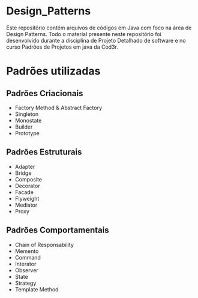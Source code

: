 # Design_Patterns
Este repositório contém arquivos de códigos em Java com foco na área de Design Patterns. Todo o material presente neste repositório foi desenvolvido durante a disciplina de Projeto Detalhado de software e no curso Padrões de Projetos em java da Cod3r.

# Padrões utilizadas
## Padrões Criacionais
- Factory Method & Abstract Factory
- Singleton
- Monostate
- Builder
- Prototype

## Padrões Estruturais
- Adapter
- Bridge
- Composite
- Decorator
- Facade
- Flyweight
- Mediator
- Proxy

## Padrões Comportamentais
- Chain of Responsability
- Memento
- Command
- Interator
- Observer
- State
- Strategy
- Template Method
